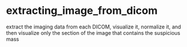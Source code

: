 # extracting_image_from_dicom
 extract the imaging data from each DICOM, visualize it, normalize it, and then visualize only the section of the image that contains the suspicious mass
